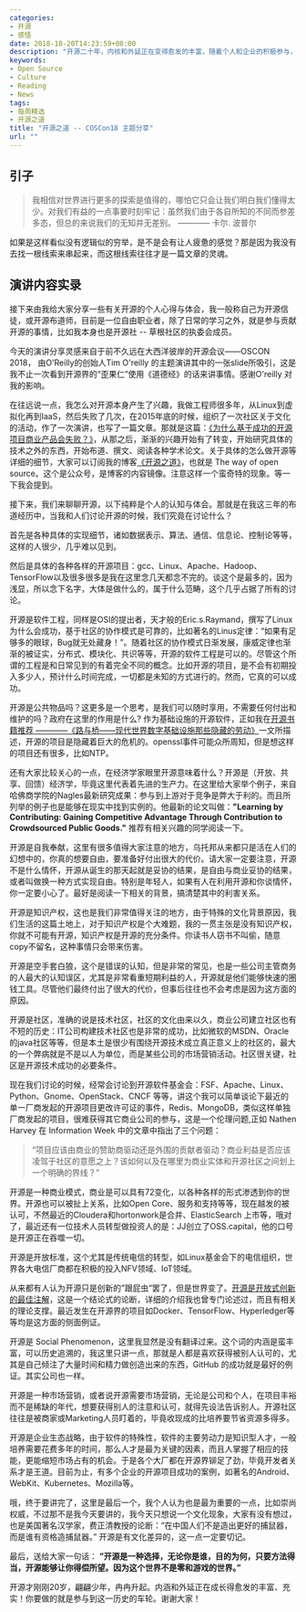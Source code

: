 ```yaml
---
categories:
- 开源
- 感悟
date: 2018-10-20T14:23:59+08:00
description: "开源二十年，内核和外延正在变得愈发的丰富，随着个人和企业的积极参与，不仅仅是代码、社区，已经由内而外的包括诸如创新、经济、商业、文化等等诸多内容，需要细细的梳理相关的知识，本文只是一个纲目式的笼统概括。"
keywords:
- Open Source
- Culture
- Reading
- News
tags:
- 每周精选
- 开源之道
title: "开源之道 -- COSCon18 主题分享"
url: ""
---
```


## 引子

> 我相信对世界进行更多的探索是值得的，哪怕它只会让我们明白我们懂得太少。对我们有益的一点事要时刻牢记：虽然我们由于各自所知的不同而参差多态，但总的来说我们的无知并无差别。
>                                                        ———— 卡尔. 波普尔

如果是这样看似没有逻辑似的穷举，是不是会有让人疲惫的感觉？那是因为我没有去找一根线索来串起来，而这根线索往往才是一篇文章的灵魂。

## 演讲内容实录

接下来由我给大家分享一些有关开源的个人心得与体会，我一般称自己为开源信徒，或开源布道师，目前是一位自由职业者，除了日常的学习之外，就是参与贡献开源的事情，比如我本身也是开源社 -- 草根社区的执委会成员。

今天的演讲分享灵感来自于前不久远在大西洋彼岸的开源会议——OSCON 2018， 由O'Reilly的创始人Tim O'reilly 的主题演讲其中的一张slide所吸引，这是我不止一次看到开源界的“歪果仁”使用《道德经》的话来讲事情。感谢O'reilly 对我的影响。

在往远说一点，我怎么对开源本身产生了兴趣，我做工程师很多年，从Linux到虚拟化再到IaaS，然后失败了几次，在2015年底的时候，组织了一次社区关于文化的活动，作了一次演讲，也写了一篇文章。那就是这篇：[《为什么基于成功的开源项目商业产品会失败？》](http://www.ocselected.org/posts/opensource_culture/why_product_failed_that_based_successful_open_source_project/)，从那之后，渐渐的兴趣开始有了转变，开始研究具体的技术之外的东西，开始布道、撰文、阅读各种学术论文。关于具体的怎么做开源等详细的细节，大家可以订阅我的博客[《开源之道》](http://www.ocselected.org)，也就是 The way of open source。这个是公众号，是博客的内容镜像。注意这样一个蛮奇特的现象。等一下我会提到。

接下来，我们来聊聊开源，以下纯粹是个人的认知与体会。那就是在我这三年的布道经历中，当我和人们讨论开源的时候，我们究竟在讨论什么？

首先是各种具体的实现细节，诸如数据表示、算法、通信、信息论、控制论等等，这样的人很少，几乎难以见到。

然后是具体的各种各样的开源项目：gcc、Linux、Apache、Hadoop、TensorFlow以及很多很多是我在这里念几天都念不完的。谈这个是最多的，因为浅显，所以念下名字，大体是做什么的，属于什么范畴，这个几乎占据了所有的讨论。

开源是软件工程，同样是OSI的提出者，天才般的Eric.s.Raymand，撰写了Linux为什么会成功，基于社区的协作模式是可靠的，比如著名的Linus定律：“如果有足够多的眼球，Bug就无处藏身！”。随着社区的协作模式日渐发展，康威定律也渐渐的被证实，分布式、模块化、共识等等，开源的软件工程是可以的。尽管这个所谓的工程是和日常见到的有着完全不同的概念。比如开源的项目，是不会有初期投入多少人，预计什么时间完成，一切都是未知的方式进行的。然而，它真的可以成功。

开源是公共物品吗？这更多是一个思考，是我们可以随时享用，不需要任何付出和维护的吗？政府在这里的作用是什么? 作为基础设施的开源软件，正如我在[开源书籍推荐 ————《路与桥——现代世界数字基础设施那些隐藏的劳动》](posts/paper_or_book_reading/road_and_bridges_the_unseen_labor_behind_our_digital_infrastructure/)一文所描述，开源的项目是隐藏着巨大的危机的。openssl事件可能众所周知，但是想这样的项目还有很多，比如NTP。

还有大家比较关心的一点，在经济学家眼里开源意味着什么？开源是（开放、共享、回馈）经济学，毕竟这里代表着先进的生产力。在这里给大家举个例子，来自哈佛商学院的Nagles最新研究成果：参与到上游对于竞争是弊大于利的。而且所列举的例子也是能够在现实中找到实例的。他最新的论文叫做：**"Learning by Contributing:
Gaining Competitive Advantage Through Contribution to Crowdsourced Public Goods."** 推荐有相关兴趣的同学阅读一下。

开源是自我奉献，这里有很多值得大家注意的地方，乌托邦从来都只是活在人们的幻想中的，你真的想要自由，要准备好付出很大的代价。请大家一定要注意，开源不是什么情怀，开源从诞生的那天起就是妥协的结果，是自由与商业妥协的结果，或者叫做换一种方式实现自由。特别是年轻人，如果有人在利用开源和你谈情怀，你一定要小心了。最好是阅读一下相关的背景，搞清楚其中的利害关系。

开源是知识产权，这也是我们非常值得关注的地方，由于特殊的文化背景原因，我们生活的这篇土地上，对于知识产权是个大难题，我的一贯主张是没有知识产权，你就不可能有开源，知识产权是开源的充分条件。你读书人窃书不叫偷，随意copy不留名，这种事情只会带来伤害。

开源是空手套白狼，这个是错误的认知，但是非常的常见，也是一些公司主管商务的人最大的认知误区，尤其是非常看重短期利益的人，开源就是他们能够快速的圈钱工具。尽管他们最终付出了很大的代价，但事后往往也不会考虑是因为这方面的原因。

开源是社区，准确的说是技术社区，社区的文化由来以久，商业公司建立社区也有不短的历史：IT公司构建技术社区也是非常的成功，比如微软的MSDN、Oracle 的java社区等等，但是本土是很少有围绕开源技术成立真正意义上的社区的，最大的一个弊病就是不是以人为单位，而是某些公司的市场营销活动。社区很关键，社区是开源技术成功的必要条件。

现在我们讨论的时候，经常会讨论到开源软件基金会：FSF、Apache、Linux、Python、Gnome、OpenStack、CNCF 等等，讲这个我可以简单谈论下最近的单一厂商发起的开源项目更改许可证的事件，Redis、MongoDB，类似这样单独厂商发起的项目，很难获得其它商业公司的参与，这是一个伦理问题,正如 Nathen Harvey 在 Information Week 中的文章中指出了三个问题：

> “项目应该由商业的赞助商驱动还是外围的贡献者驱动？商业利益是否应该凌驾于社区的意愿之上？该如何以及在哪里为商业实体和开源社区之间划上一个明确的界线？”

开源是一种商业模式，商业是可以具有72变化，以各种各样的形式渗透到你的世界。开源也可以被扯上关系，比如Open Core、服务和支持等等，现在越发的被认可，不然最近的Cloudera和hortonwork是合并、ElasticSearch 上市等，哦对了，最近还有一位技术人员转型做投资人的是：JJ创立了OSS.capital，他的口号是开源正在吞噬一切。

开源是开放标准，这个尤其是传统电信的转型，如Linux基金会下的电信组织，世界各大电信厂商都在积极的投入NFV领域、IoT领域。

从来都有人认为开源只是创新的”跟屁虫“罢了，但是世界变了。[开源是开放式创新的最佳注解](http://www.ocselected.org/posts/naming_opensource_and_marketing_2/)，这是一个结论式的论断，详细的介绍我也曾专门论述过，而且有相关的理论支撑。最近发生在开源界的项目如Docker、TensorFlow、Hyperledger等等均是这方面的侧面例证。

开源是 Social Phenomenon，这里我显然是没有翻译过来。这个词的内涵是蛮丰富，可以历史追溯的，我这里只讲一点，那就是人都是喜欢获得被别人认可的，尤其是自己倾注了大量时间和精力做创造出来的东西，GitHub 的成功就是最好的例证。其实公司也一样。

开源是一种市场营销，或者说开源需要市场营销，无论是公司和个人，在项目丰裕而不是稀缺的年代，想要获得别人的注意和认可，就得先设法告诉别人。开源社区往往是被商家或Marketing人员盯着的，毕竟收现成的比培养要节省资源多得多。

开源是企业生态战略，由于软件的特殊性，软件的主要劳动力是知识型人才，一般培养需要花费多年的时间，那么人才是最为关键的因素，而且人掌握了相应的技能，更能缩短市场占有的机会。于是各个大厂都在开源界铆足了劲，毕竟开发者关系才是王道。目前为止，有多个企业的开源项目成功的案例，如著名的Android、WebKit、Kubernetes、Mozilla等。

哦，终于要讲完了，这里是最后一个，我个人认为也是最为重要的一点，比如崇尚权威，不过那不是我今天要讲的，我今天只想说一个文化现象，大家有没有想过，也是美国著名汉学家，费正清教授的论断：”在中国人们不是造出更好的捕鼠器，而是谁有资格造捕鼠器。” 开源是有文化差异的，这一点一定要切记。

最后，送给大家一句话： **”开源是一种选择，无论你是谁，目的为何，只要方法得当，开源能够让你得偿所望。因为这个世界不是零和游戏的世界。”**

开源才刚刚20岁，翩翩少年，冉冉升起。内涵和外延正在成长得愈发的丰富、充实！你要做的就是参与到这一历史的车轮。谢谢大家！
